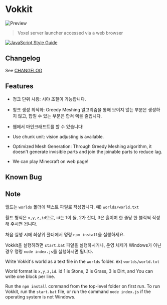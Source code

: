 # Vokkit

![Preview](./images/preview.png)

> Voxel server launcher accessed via a web browser

[![JavaScript Style Guide](https://cdn.rawgit.com/standard/standard/master/badge.svg)](https://github.com/standard/standard)

## Changelog

See [CHANGELOG](./CHANGELOG.md)

## Features

- 청크 단위 사용: 시야 조절이 가능합니다.
- 청크 생성 최적화: Greedy Meshing 알고리즘을 통해 보이지 않는 부분은 생성하지 않고, 합칠 수 있는 부분은 합쳐 렉을 줄입니다.
- 웹에서 마인크래프트를 할 수 있습니다!


- Use chunk unit: vision adjusting is available.
- Optimized Mesh Generation: Through Greedy Meshing algorithm, it doesn't generate invisible parts and join the joinable parts to reduce lag.
- We can play Minecraft on web page!

## Known Bug

## Note

월드는 `worlds` 폴더에 텍스트 파일로 작성합니다. 예) `worlds/world.txt`


월드 형식은 `x,y,z,id`으로, id는 1이 돌, 2가 잔디, 3은 흙이며 한 줄당 한 블럭씩 작성해 주시면 됩니다.


처음 실행 시에 최상위 폴더에서 명령 `npm install`을 실행하세요. 


Vokkit을 실행하려면 `start.bat` 파일을 실행하시거나, 운영 체제가 Windows가 아닌 경우 명령 `node index.js`를 실행하시면 됩니다.


Write Vokkit's world as a text file in the `worlds` folder. ex) `worlds/world.txt`


World format is `x,y,z,id`. id 1 is Stone, 2 is Grass, 3 is Dirt, and You can write one block per line.


Run the `npm install` command from the top-level folder on first run. To run Vokkit, run the `start.bat` file, or run the command `node index.js` if the operating system is not Windows.
